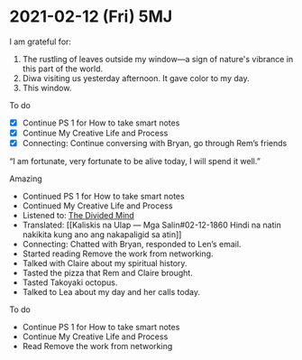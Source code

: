 # 2021-02-12 (Fri) 5MJ

I am grateful for:

1. The rustling of leaves outside my window—a sign of nature's vibrance in this part of the world.
2. Diwa visiting us yesterday afternoon. It gave color to my day.
3. This window.

To do

- [x] Continue PS 1 for How to take smart notes
- [x] Continue My Creative Life and Process
- [x] Connecting: Continue conversing with Bryan, go through Rem’s friends

“I am fortunate, very fortunate to be alive today, I will spend it well.”

Amazing

- Continued PS 1 for How to take smart notes
- Continued My Creative Life and Process
- Listened to: [The Divided Mind](https://samharris.org/podcasts/234-divided-mind/)
- Translated: [[Kaliskis na Ulap — Mga Salin#02-12-1860 Hindi na natin nakikita kung ano ang nakapaligid sa atin]]
- Connecting: Chatted with Bryan, responded to Len’s email.
- Started reading Remove the work from networking.
- Talked with Claire about my spiritual history.
- Tasted the pizza that Rem and Claire brought.
- Tasted Takoyaki octopus.
- Talked to Lea about my day and her calls today.

To do

- Continue PS 1 for How to take smart notes
- Continue My Creative Life and Process
- Read Remove the work from networking

